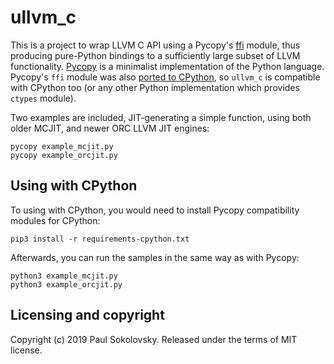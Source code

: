 ullvm_c
=======

This is a project to wrap LLVM C API using a Pycopy's
[ffi](https://pycopy.readthedocs.io/en/latest/library/ffi.html) module,
thus producing pure-Python bindings to a sufficiently large subset of LLVM
functionality. [Pycopy](https://github.com/pfalcon/pycopy) is a minimalist
implementation of the Python language. Pycopy's `ffi` module was also
[ported to CPython](https://github.com/pfalcon/pycopy-lib/tree/master/cpython-ffi),
so `ullvm_c` is compatible with CPython too (or any other Python
implementation which provides `ctypes` module).

Two examples are included, JIT-generating a simple function, using both
older MCJIT, and newer ORC LLVM JIT engines:

```
pycopy example_mcjit.py
pycopy example_orcjit.py
```

Using with CPython
------------------

To using with CPython, you would need to install Pycopy compatibility
modules for CPython:

```
pip3 install -r requirements-cpython.txt
```

Afterwards, you can run the samples in the same way as with Pycopy:

```
python3 example_mcjit.py
python3 example_orcjit.py
```

Licensing and copyright
-----------------------

Copyright (c) 2019 Paul Sokolovsky. Released under the terms of MIT license.
